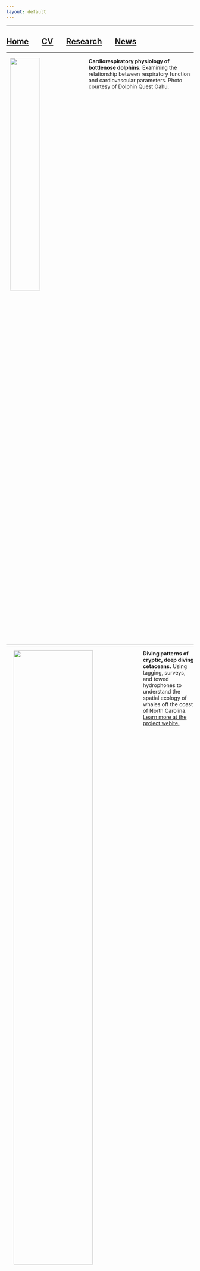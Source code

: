 ```yaml
---
layout: default
---
```


***

## [**Home**](./) &nbsp;&nbsp;&nbsp;&nbsp;&nbsp;&nbsp;[**CV**](./CV.html) &nbsp;&nbsp;&nbsp;&nbsp;&nbsp;&nbsp;[**Research**](./Research.html) &nbsp;&nbsp;&nbsp;&nbsp;&nbsp;&nbsp;[**News**](./News.html)

***

<div>
            <img width="40%" height="40%" src="https://drive.google.com/uc?id=1ZXkyxm_hO5OUXeOAGAdH1WqiV-YscGve" align="left" hspace="10">
            <p style="Margin:0; font:16px/1.25 text-align:justify;">
                <b>Cardiorespiratory physiology of bottlenose dolphins.</b> Examining the relationship between respiratory function and cardiovascular parameters. Photo courtesy of Dolphin Quest Oahu.
            </p>
</div>

<BR clear="left">

***

<div>
            <img width="65%" height="65%" src="https://drive.google.com/uc?id=1901xrWzHZu3zPPZzHnmq8ODR5PjPg6gf" align="left" hspace="20">
            <p style="Margin:0; font:16px/1.25 text-align:justify;">
               <b>Diving patterns of cryptic, deep diving cetaceans.</b> Using tagging, surveys, and towed hydrophones to understand the spatial ecology of whales off the coast of North Carolina. <a href="https://sites.duke.edu/oceansmart/">Learn more at the project webite.</a>
            </p>
</div>







